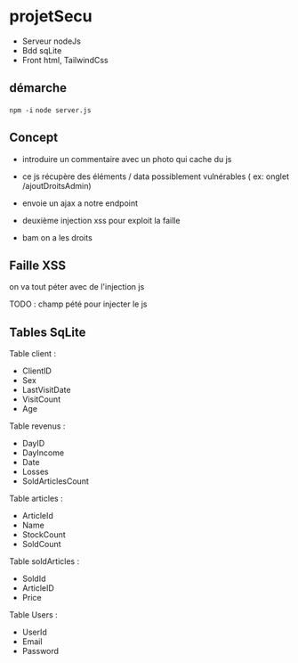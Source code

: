 # projetSecu

- Serveur nodeJs
- Bdd sqLite
- Front html, TailwindCss

## démarche

  `npm -i`
  `node server.js`

## Concept

- introduire un commentaire avec un photo qui cache du js

- ce js récupère des éléments / data possiblement vulnérables ( ex: onglet /ajoutDroitsAdmin)

- envoie un ajax a notre endpoint

- deuxième injection xss pour exploit la faille

- bam on a les droits

## Faille XSS

on va tout péter avec de l'injection js

TODO : champ pété pour injecter le js

## Tables SqLite

Table client :

- ClientID
- Sex
- LastVisitDate
- VisitCount
- Age

Table revenus :

- DayID
- DayIncome
- Date
- Losses
- SoldArticlesCount

Table articles :

- ArticleId
- Name
- StockCount
- SoldCount

Table soldArticles :

- SoldId
- ArticleID
- Price

Table Users :

- UserId
- Email
- Password
